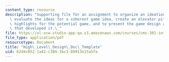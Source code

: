 ```yaml
---
content_type: resource
description: "Supporting file for an assignment to organize an ideation\_session,\
  \ evaluate the ideas for a coherent game idea, create an elevator pitch and design\
  \ highlights for the potential game, and to present the game design and the process\
  \ that developed it.\_"
file: https://ol-ocw-studio-app-qa.s3.amazonaws.com/courses/cms-301-introduction-to-game-design-methods-spring-2016/62d4c0521a42c3893bc389913e15a5fa_MITCMS_301S16_HighLevel.pdf
file_type: application/pdf
resourcetype: Document
title: "High\_Level\_Design\_Doc\_Template"
uid: 62d4c052-1a42-c389-3bc3-89913e15a5fa
---
```


